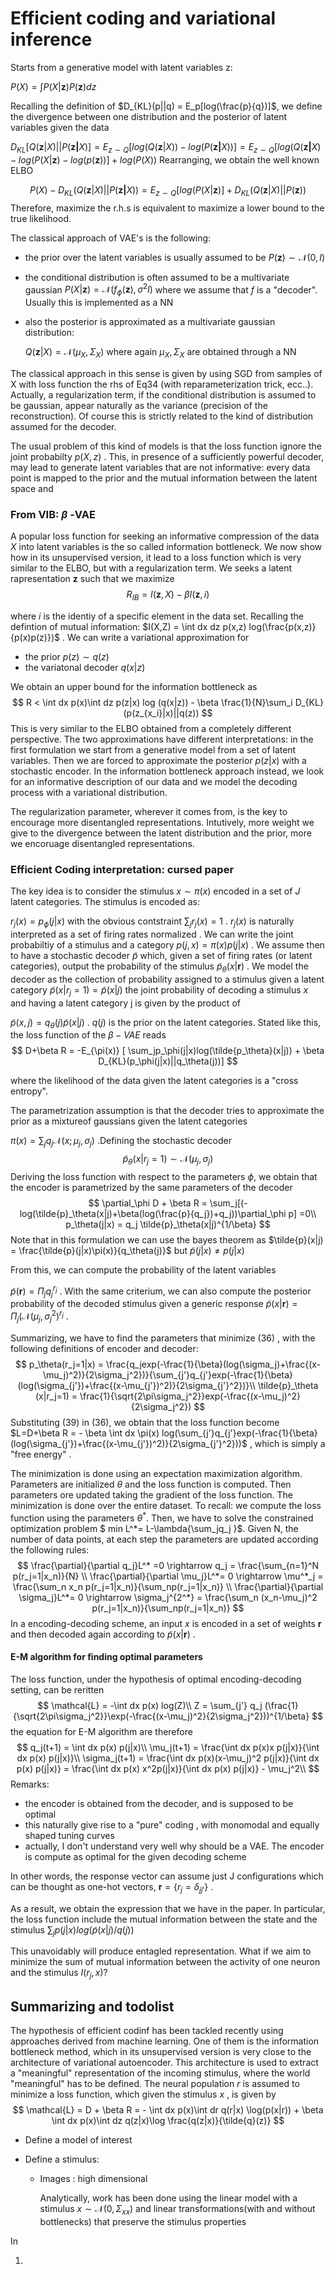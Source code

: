# Efficient coding and variational inference

Starts from a generative model with latent variables z:

$P(X) = \int P(X|\mathbf{z})P(\mathbf{z})dz$  

Recalling the definition of $D_{KL}(p||q) = E_p[log(\frac{p}{q})]$, we define the divergence between one distribution and the posterior of latent variables given the data



$D_{KL} [Q(\mathbf{z}|X)||P(\mathbf{z|}X)] = E_{z\sim Q}[log(Q(\mathbf{z}|X)) - log(P(\mathbf{z|}X))] = E_{z\sim Q}[log(Q(\mathbf{z|}X)-log(P(X|\mathbf{z})-log(p(\mathbf{z}))] + log(P(X))$   Rearranging, we obtain the well known ELBO


$$
P(X) - D_{KL}(Q(\mathbf{z}|X)||P(\mathbf{z|}X)) = E_{z\sim Q}[log(P(X|\mathbf{z})] + D_{KL}(Q(\mathbf{z}|X)||P(\mathbf{z}))
$$
Therefore, maximize the r.h.s is equivalent to maximize a lower bound to the true likelihood.

The classical approach of VAE's is the following: 

* the prior over the latent variables is usually assumed to be $P(\mathbf{z}) \sim \mathcal{N}(0,I)$

* the conditional distribution is often assumed to be a multivariate gaussian $P(X|\mathbf{z}) = \mathcal{N}(f_\phi(\mathbf{z}),\sigma^2I)$  where we assume that $f$ is a "decoder". Usually this is implemented as a NN

* also the posterior is approximated as a multivariate gaussian distribution:

  $Q(\mathbf{z}|X) = \mathcal{N}(\mu_X,\Sigma_X)$  where  again $\mu_X, \Sigma_X$ are obtained through a NN

The classical approach in this sense is given by using SGD from samples of X with loss function the rhs of Eq34 (with reparameterization trick, ecc..). Actually, a regularization term, if the conditional distribution is assumed to be gaussian, appear naturally as the variance (precision of the reconstruction). Of course this is strictly related to the kind of distribution assumed for the decoder.

The usual problem of this kind of models is that the loss function ignore the joint probabilty $p(X,z)$ . This, in presence of a sufficiently powerful decoder, may lead to generate latent variables that are not informative: every data point is mapped to the prior and the mutual information between the latent space and 

### From VIB: $\beta$ -VAE

A popular loss function for seeking an informative compression of the data $X$ into latent variables is the so called information bottleneck. We now show how in its unsupervised version, it lead to a loss function which is very similar to the ELBO, but with a regularization term.  We seeks a latent rapresentation $\mathbf{z}$ such that we maximize
$$
R_{IB} = I(\mathbf{z},X) - \beta I(\mathbf{z},i)
$$


where $i$ is the identiy of a specific element in the data set. Recalling the defintion of mutual information: $I(X,Z) = \int dx dz p(x,z) log(\frac{p(x,z)}{p(x)p(z)})$ . We can write a variational approximation for 

* the prior $p(z)\sim q(z)$
* the  variatonal decoder $q(x|z)$ 

We obtain an upper bound for the information bottleneck as
$$
R < \int dx p(x)\int dz p(z|x) log (q(x|z)) - \beta \frac{1}{N}\sum_i D_{KL}(p(z_{x_i}|x)||q(z))
$$
This is very similar to the ELBO obtained from a completely different perspective. 
The two approximations have different interpretations: in the first formulation we start from a generative model from a set of latent variables. Then we are forced to approximate the posterior $p(z|x)$ with a stochastic encoder.  In the information bottleneck approach instead, we look for an informative description of our data and we  model the decoding process with a variational distribution.

The regularization parameter, wherever it comes from, is the key to encourage more disentangled representations. Intutively, more weight we give to the divergence between the latent distribution and the prior, more we encoruage disentangled representations.

### Efficient Coding interpretation: cursed paper

The key idea is to consider the stimulus $x \sim \pi(x)$ encoded in a set of $J$ latent categories. The stimulus is encoded as:

 $r_j(x) = p_{\phi}(j|x)$  with the obvious contstraint $\sum_j r_j(x) = 1$ . $r_j(x)$ is naturally interpreted as a set of firing rates normalized . We can write the joint probabiltiy of a stimulus and a category $p(j,x) = \pi(x)p(j|x)$ . We assume then to have a stochastic decoder $\tilde{p}$ which, given a set of firing rates (or latent categories), output the probability of the stimulus $\tilde{p}_\theta(x|\mathbf{r})$ . We model the decoder as the collection of probability assigned to a stimulus given a latent category $\tilde{p}(x|r_j=1) = \tilde{p}(x|j)$  the joint probability of decoding a stimulus $x$ and having a latent category j is given by the product of

$\tilde{p}(x,j) = q_{\theta}(j)\tilde{p}(x|j)$ . $q(j)$ is the prior on the latent categories. Stated like this, the loss function of the $\beta-VAE$ reads
$$
D+\beta R = -E_{\pi(x)} [ \sum_jp_\phi(j|x)log(\tilde{p_\theta}(x|j)) + \beta D_{KL}(p_\phi(j|x)||q_\theta(j))]
$$


where the likelihood of the data given the latent categories is a "cross entropy".

The parametrization assumption is that the decoder tries to approximate the prior as a mixtureof gaussians given the latent categories

$\pi(x) = \sum_j q_j \mathcal{N}(x;\mu_j,\sigma_j)$ .Defining the stochastic decoder
$$
\tilde{p}_\theta(x|r_j=1) \sim  \mathcal{N}(\mu_j,\sigma_j)
$$
Deriving the loss function with respect to the parameters $\phi$, we obtain that the encoder is parametrized by the same parameters of the decoder
$$
\partial_\phi D + \beta R = \sum_j[(-log(\tilde{p}_\theta(x|j)+\beta(log(\frac{p}{q_j})+q_j))\partial_\phi p] =0\\
p_\theta(j|x) = q_j \tilde{p}_\theta(x|j)^{1/\beta}
$$
Note that in this formulation we can use the bayes theorem as $\tilde{p}(x|j) = \frac{\tilde{p}(j|x)\pi(x)}{q_\theta(j)}$ but $\tilde{p}(j|x) \ne p(j|x)$ 

 From this, we can compute the probability of the latent variables

$\tilde{p}(\mathbf{r}) = \Pi_j q_j^{r_j}$ . With the same criterium, we can also compute the posterior probability  of the decoded stimulus given a generic response  $\tilde{p}(x|\mathbf{r}) = \Pi_j (\mathcal{N}(\mu_j,\sigma_j^2)^{r_j}$ .

Summarizing, we have to find the parameters that minimize (36) , with the following definitions of encoder and decoder:
$$
p_\theta(r_j=1|x) = \frac{q_jexp(-\frac{1}{\beta}(log(\sigma_j)+\frac{(x-\mu_j)^2)}{2\sigma_j^2})}{\sum_{j'}q_{j'}exp(-\frac{1}{\beta}(log(\sigma_{j'})+\frac{(x-\mu_{j'})^2)}{2\sigma_{j'}^2})}\\
\tilde{p}_\theta (x|r_j=1) = \frac{1}{\sqrt{2\pi\sigma_j^2}}exp(-\frac{(x-\mu_j)^2}{2\sigma_j^2})
$$
Substituting (39) in (36), we obtain that the loss function become $L=D+\beta R = - \beta \int dx \pi(x) log(\sum_{j'}q_{j'}exp(-\frac{1}{\beta}(log(\sigma_{j'})+\frac{(x-\mu_{j'})^2)}{2\sigma_{j'}^2}))$ , which is simply a "free energy" .

The minimization is done using an expectation maximization algorithm. Parameters are initialized $\theta$  and the loss function is computed. Then parameters ore updated taking the gradient of the loss function.  The minimization is done over the entire dataset. To recall: we compute the loss function using the parameters $\theta^*$. Then, we have to solve the constrained optimization problem $ min L^*= L-\lambda{\sum_jq_j }$. Given N, the number of data points, at each step the parameters are updated according the following rules:
$$
\frac{\partial}{\partial q_j}L^* =0 \rightarrow q_j = \frac{\sum_{n=1}^N p(r_j=1|x_n)}{N} \\
\frac{\partial}{\partial \mu_j}L^*= 0 \rightarrow \mu^*_j = \frac{\sum_n x_n p(r_j=1|x_n)}{\sum_np(r_j=1|x_n)} \\
\frac{\partial}{\partial \sigma_j}L^*= 0 \rightarrow \sigma_j^{2^*} = \frac{\sum_n (x_n-\mu_j)^2 p(r_j=1|x_n)}{\sum_np(r_j=1|x_n)}
$$
In a encoding-decoding scheme, an input $x$ is encoded in a set of weights $\mathbf{r}$ and then decoded again according to $\tilde{p}(x|\mathbf{r})$ . 

#### E-M algorithm for finding optimal parameters

The loss function, under the hypothesis of optimal encoding-decoding setting, can be reritten
$$
\mathcal{L} = -\int dx p(x) log(Z)\\
Z = \sum_{j'} q_j (\frac{1}{\sqrt{2\pi\sigma_j^2}}\exp(-\frac{(x-\mu_j)^2}{2\sigma_j^2}))^{1/\beta}
$$
the equation for E-M algorithm are therefore
$$
q_j(t+1) = \int dx p(x) p(j|x)\\
\mu_j(t+1) = \frac{\int dx p(x)x p(j|x)}{\int dx p(x) p(j|x)}\\
\sigma_j(t+1) = \frac{\int dx p(x)(x-\mu_j)^2 p(j|x)}{\int dx p(x) p(j|x)} = \frac{\int dx p(x) x^2p(j|x)}{\int dx p(x) p(j|x)} - \mu_j^2\\
$$
Remarks:

* the encoder is obtained from the decoder, and is supposed to be optimal
* this naturally give rise to a "pure" coding , with monomodal and equally shaped tuning curves
* actually, I don't understand very well why should be a VAE. The encoder is compute as optimal for the given decoding scheme

In other words, the response vector can assume just J  configurations which can be thought as one-hot vectors,  $\mathbf{r} = \{r_j= \delta_{jj'}\}$ .

As a result, we obtain the expression that we have in the paper. In particular, the loss function include the mutual information between the state and the stimulus $\sum_j p(j|x) log(\tilde p (x|j)/q(j))$ 

This unavoidably will produce entagled representation. What if we aim to minimize the sum of mutual information between the activity of one neuron and the stimulus $I(r_j,x)$?





## Summarizing and todolist

The hypothesis of efficient codinf has been tackled recently using approaches derived from machine learning. One of them is the information bottleneck method, which in its unsupervised version is very close to the architecture of variational autoencoder. This architecture is used to extract a "meaningful" representation of the incoming stimulus, where the world "meaningful" has to be defined. The neural population  $r$ is assumed to minimize a loss function, which given the stimulus $x$ , is given by 
$$
\mathcal{L} = D + \beta R = - \int dx p(x)\int dr q(r|x) \log(p(x|r)) + \beta \int dx p(x)\int dz q(z|x)\log \frac{q(z|x)}{\tilde{q}(z)}
$$


* Define a model of interest

* Define a stimulus: 

  * Images : high dimensional

    Analytically, work has been done using the linear model with a stimulus $x \sim \mathcal{N}(0,\Sigma_{xx})$  and linear transformations(with and without bottlenecks) that preserve the stimulus properties

    

In 







1. 
